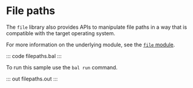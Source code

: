 # File paths

The `file` library also provides APIs to manipulate file paths in a way that is compatible with the target operating system.

For more information on the underlying module, see the [`file` module](https://lib.ballerina.io/ballerina/file/latest/).

::: code filepaths.bal :::

To run this sample use the `bal run` command.

::: out filepaths.out :::